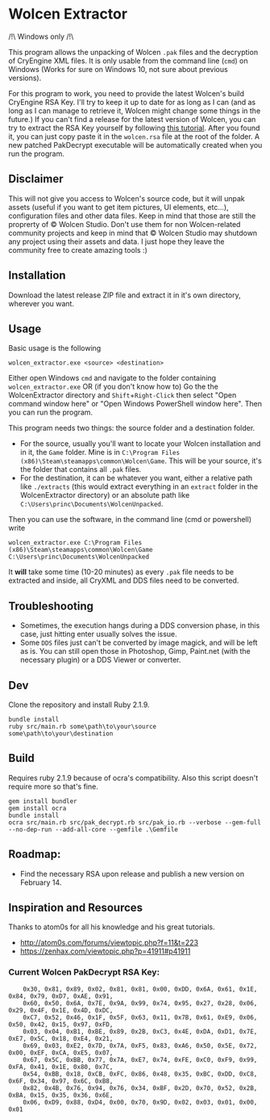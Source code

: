 # Wolcen Extractor

/!\ Windows only /!\\ 

This program allows the unpacking of Wolcen `.pak` files and the decryption of CryEngine XML files. 
It is only usable from the command line (`cmd`) on Windows (Works for sure on Windows 10, not sure about previous versions).

For this program to work, you need to provide the latest Wolcen's build CryEngine RSA Key. 
I'll try to keep it up to date for as long as I can (and as long as I can manage to retrieve it, Wolcen might change some things in the future.)
If you can't find a release for the latest version of Wolcen, you can try to extract the RSA Key yourself by following [this tutorial](http://atom0s.com/forums/viewtopic.php?f=11&t=223).
After you found it, you can just copy paste it in the `wolcen.rsa` file at the root of the folder. A new patched PakDecrypt executable will be automatically created when you run the program.

## Disclaimer

This will not give you access to Wolcen's source code, but it will unpak assets (useful if you want to get item pictures, UI elements, etc...), configuration files and other data files. Keep in mind that those are still the proprerty of © Wolcen Studio. Don't use them for non Wolcen-related community projects and keep in mind that © Wolcen Studio may shutdown any project using their assets and data. I just hope they leave the community free to create amazing tools :)

## Installation

Download the latest release ZIP file and extract it in it's own directory, wherever you want.

## Usage

Basic usage is the following

```
wolcen_extractor.exe <source> <destination>
```


Either open Windows `cmd` and navigate to the folder containing `wolcen_extractor.exe`
OR (if you don't know how to)
Go the the WolcenExtractor directory and `Shift`+`Right-Click` then select "Open command window here" or "Open Windows PowerShell window here".
Then you can run the program. 

This program needs two things: the source folder and a destination folder. 
- For the source, usually you'll want to locate your Wolcen installation and in it, the `Game` folder. Mine is in `C:\Program Files (x86)\Steam\steamapps\common\Wolcen\Game`. This will be your source, it's the folder that contains all `.pak` files.
- For the destination, it can be whatever you want, either a relative path like `./extracts` (this would extract everything in an `extract` folder in the WolcenExtractor directory) or an absolute path like `C:\Users\princ\Documents\WolcenUnpacked`.

Then you can use the software, in the command line (cmd or powershell) write

```
wolcen_extractor.exe C:\Program Files (x86)\Steam\steamapps\common\Wolcen\Game C:\Users\princ\Documents\WolcenUnpacked
```

It **will** take some time (10-20 minutes) as every `.pak` file needs to be extracted and inside, all CryXML and DDS files need to be converted.

## Troubleshooting

- Sometimes, the execution hangs during a DDS conversion phase, in this case, just hitting enter usually solves the issue.
- Some `DDS` files just can't be converted by image magick, and will be left as is. You can still open those in Photoshop, Gimp, Paint.net (with the necessary plugin) or a DDS Viewer or converter.

## Dev

Clone the repository and install Ruby 2.1.9.

```
bundle install
ruby src/main.rb some\path\to\your\source some\path\to\your\destination
```

## Build 

Requires ruby 2.1.9 because of ocra's compatibility. Also this script doesn't require more so that's fine.

```
gem install bundler
gem install ocra
bundle install
ocra src/main.rb src/pak_decrypt.rb src/pak_io.rb --verbose --gem-full --no-dep-run --add-all-core --gemfile .\Gemfile
```


## Roadmap: 

- Find the necessary RSA upon release and publish a new version on February 14.

## Inspiration and Resources

Thanks to atom0s for all his knowledge and his great tutorials.
- http://atom0s.com/forums/viewtopic.php?f=11&t=223
- https://zenhax.com/viewtopic.php?p=41911#p41911

### Current Wolcen PakDecrypt RSA Key:

```
    0x30, 0x81, 0x89, 0x02, 0x81, 0x81, 0x00, 0xDD, 0x6A, 0x61, 0x1E, 0x84, 0x79, 0xD7, 0xAE, 0x91,
    0x60, 0x50, 0x6A, 0x7E, 0x9A, 0x99, 0x74, 0x95, 0x27, 0x28, 0x06, 0x29, 0x4F, 0x1E, 0x4D, 0xDC,
    0xC7, 0x52, 0x46, 0x1F, 0x5F, 0x63, 0x11, 0x7B, 0x61, 0xE9, 0x06, 0x50, 0x42, 0x15, 0x97, 0xFD,
    0x03, 0x04, 0xB1, 0xBE, 0x89, 0x2B, 0xC3, 0x4E, 0xDA, 0xD1, 0x7E, 0xE7, 0x5C, 0x18, 0xE4, 0x21,
    0x69, 0x03, 0xE2, 0x7D, 0x7A, 0xF5, 0x83, 0xA6, 0x50, 0x5E, 0x72, 0x00, 0xEF, 0xCA, 0xE5, 0x07,
    0x67, 0x5C, 0xBB, 0x77, 0x7A, 0xE7, 0x74, 0xFE, 0xC0, 0xF9, 0x99, 0xFA, 0x41, 0x1E, 0x80, 0x7C,
    0x54, 0xBB, 0x18, 0xCB, 0xFC, 0x86, 0x48, 0x35, 0xBC, 0xDD, 0xC8, 0x6F, 0x34, 0x97, 0x6C, 0xB8,
    0x82, 0x4B, 0x76, 0x94, 0x76, 0x34, 0xBF, 0x2D, 0x70, 0x52, 0x2B, 0xBA, 0x15, 0x35, 0x36, 0x6E,
    0x06, 0xD9, 0x88, 0xD4, 0x00, 0x70, 0x9D, 0x02, 0x03, 0x01, 0x00, 0x01 
```
